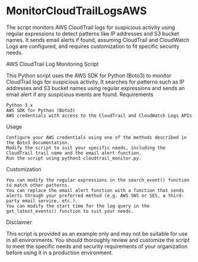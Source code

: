 # MonitorCloudTrailLogsAWS
The script monitors AWS CloudTrail logs for suspicious activity using regular expressions to detect patterns like IP addresses and S3 bucket names. It sends email alerts if found, assuming CloudTrail and CloudWatch Logs are configured, and requires customization to fit specific security needs.


AWS CloudTrail Log Monitoring Script

This Python script uses the AWS SDK for Python (Boto3) to monitor CloudTrail logs for suspicious activity. It searches for patterns such as IP addresses and S3 bucket names using regular expressions and sends an email alert if any suspicious events are found.
Requirements

    Python 3.x
    AWS SDK for Python (Boto3)
    AWS credentials with access to the CloudTrail and CloudWatch Logs APIs

Usage

    Configure your AWS credentials using one of the methods described in the Boto3 documentation.
    Modify the script to suit your specific needs, including the CloudTrail trail name and the email alert function.
    Run the script using python3 cloudtrail_monitor.py.

Customization

    You can modify the regular expressions in the search_event() function to match other patterns.
    You can replace the email alert function with a function that sends alerts through your preferred method (e.g. AWS SNS or SES, a third-party email service, etc.).
    You can modify the start time for the log query in the get_latest_events() function to suit your needs.

Disclaimer

This script is provided as an example only and may not be suitable for use in all environments. You should thoroughly review and customize the script to meet the specific needs and security requirements of your organization before using it in a production environment.
